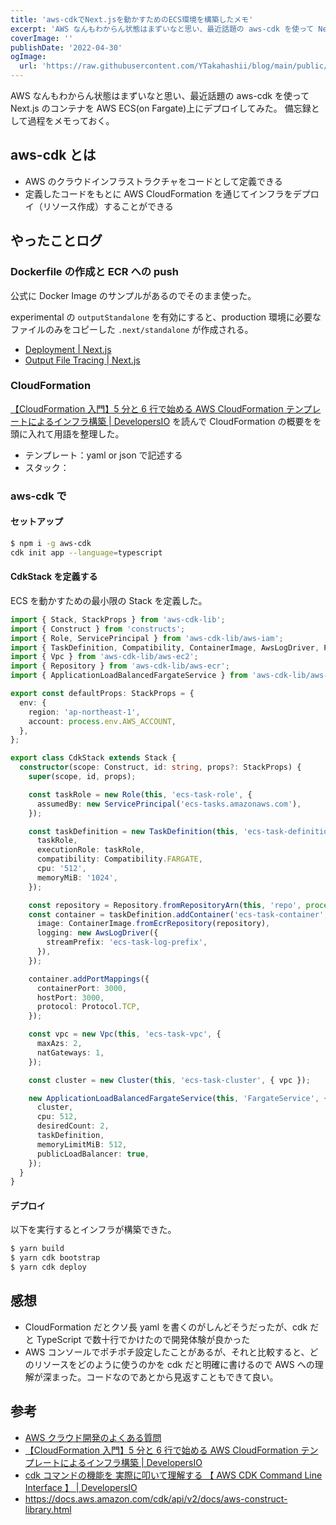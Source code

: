 ```yaml
---
title: 'aws-cdkでNext.jsを動かすためのECS環境を構築したメモ'
excerpt: 'AWS なんもわからん状態はまずいなと思い、最近話題の aws-cdk を使って Next.js のコンテナを AWS ECS(on Fargate)上にデプロイしてみた。'
coverImage: ''
publishDate: '2022-04-30'
ogImage:
  url: 'https://raw.githubusercontent.com/YTakahashii/blog/main/public/assets/blog/2022-04-30_aws-cdk/ogimage.png'
---
```


AWS なんもわからん状態はまずいなと思い、最近話題の aws-cdk を使って Next.js のコンテナを AWS ECS(on Fargate)上にデプロイしてみた。
備忘録として過程をメモっておく。

## aws-cdk とは

- AWS のクラウドインフラストラクチャをコードとして定義できる
- 定義したコードをもとに AWS CloudFormation を通じてインフラをデプロイ（リソース作成）することができる

## やったことログ

### Dockerfile の作成と ECR への push

公式に Docker Image のサンプルがあるのでそのまま使った。

experimental の `outputStandalone` を有効にすると、production 環境に必要なファイルのみをコピーした `.next/standalone` が作成される。

- [Deployment | Next.js](https://nextjs.org/docs/deployment#docker-image)
- [Output File Tracing | Next.js](https://nextjs.org/docs/advanced-features/output-file-tracing#automatically-copying-traced-files-experimental)

### CloudFormation

[【CloudFormation 入門】5 分と 6 行で始める AWS CloudFormation テンプレートによるインフラ構築 | DevelopersIO](https://dev.classmethod.jp/articles/cloudformation-beginner01/) を読んで CloudFormation の概要をを頭に入れて用語を整理した。

- テンプレート：yaml or json で記述する
- スタック：

### aws-cdk で

#### セットアップ

```bash
$ npm i -g aws-cdk
cdk init app --language=typescript
```

#### CdkStack を定義する

ECS を動かすための最小限の Stack を定義した。

```ts
import { Stack, StackProps } from 'aws-cdk-lib';
import { Construct } from 'constructs';
import { Role, ServicePrincipal } from 'aws-cdk-lib/aws-iam';
import { TaskDefinition, Compatibility, ContainerImage, AwsLogDriver, Protocol, Cluster } from 'aws-cdk-lib/aws-ecs';
import { Vpc } from 'aws-cdk-lib/aws-ec2';
import { Repository } from 'aws-cdk-lib/aws-ecr';
import { ApplicationLoadBalancedFargateService } from 'aws-cdk-lib/aws-ecs-patterns';

export const defaultProps: StackProps = {
  env: {
    region: 'ap-northeast-1',
    account: process.env.AWS_ACCOUNT,
  },
};

export class CdkStack extends Stack {
  constructor(scope: Construct, id: string, props?: StackProps) {
    super(scope, id, props);

    const taskRole = new Role(this, 'ecs-task-role', {
      assumedBy: new ServicePrincipal('ecs-tasks.amazonaws.com'),
    });

    const taskDefinition = new TaskDefinition(this, 'ecs-task-definition', {
      taskRole,
      executionRole: taskRole,
      compatibility: Compatibility.FARGATE,
      cpu: '512',
      memoryMiB: '1024',
    });

    const repository = Repository.fromRepositoryArn(this, 'repo', process.env.ECR_ARN);
    const container = taskDefinition.addContainer('ecs-task-container', {
      image: ContainerImage.fromEcrRepository(repository),
      logging: new AwsLogDriver({
        streamPrefix: 'ecs-task-log-prefix',
      }),
    });

    container.addPortMappings({
      containerPort: 3000,
      hostPort: 3000,
      protocol: Protocol.TCP,
    });

    const vpc = new Vpc(this, 'ecs-task-vpc', {
      maxAzs: 2,
      natGateways: 1,
    });

    const cluster = new Cluster(this, 'ecs-task-cluster', { vpc });

    new ApplicationLoadBalancedFargateService(this, 'FargateService', {
      cluster,
      cpu: 512,
      desiredCount: 2,
      taskDefinition,
      memoryLimitMiB: 512,
      publicLoadBalancer: true,
    });
  }
}
```

#### デプロイ

以下を実行するとインフラが構築できた。

```sh
$ yarn build
$ yarn cdk bootstrap
$ yarn cdk deploy
```

## 感想

- CloudFormation だとクソ長 yaml を書くのがしんどそうだったが、cdk だと TypeScript で数十行でかけたので開発体験が良かった
- AWS コンソールでポチポチ設定したことがあるが、それと比較すると、どのリソースをどのように使うのかを cdk だと明確に書けるので AWS への理解が深まった。コードなのであとから見返すこともできて良い。

## 参考

- [AWS クラウド開発のよくある質問](https://aws.amazon.com/jp/cdk/faqs)
- [【CloudFormation 入門】5 分と 6 行で始める AWS CloudFormation テンプレートによるインフラ構築 | DevelopersIO](https://dev.classmethod.jp/articles/cloudformation-beginner01/)
- [cdk コマンドの機能を 実際に叩いて理解する 【 AWS CDK Command Line Interface 】 | DevelopersIO](https://dev.classmethod.jp/articles/aws-cdk-command-line-interface/)
- https://docs.aws.amazon.com/cdk/api/v2/docs/aws-construct-library.html
